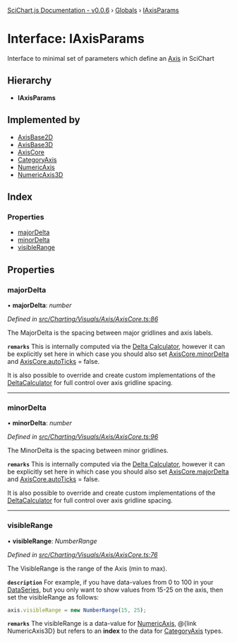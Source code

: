 [SciChart.js Documentation - v0.0.6](../README.md) › [Globals](../globals.md) › [IAxisParams](iaxisparams.md)

# Interface: IAxisParams

Interface to minimal set of parameters which define an [Axis](../classes/axiscore.md) in SciChart

## Hierarchy

* **IAxisParams**

## Implemented by

* [AxisBase2D](../classes/axisbase2d.md)
* [AxisBase3D](../classes/axisbase3d.md)
* [AxisCore](../classes/axiscore.md)
* [CategoryAxis](../classes/categoryaxis.md)
* [NumericAxis](../classes/numericaxis.md)
* [NumericAxis3D](../classes/numericaxis3d.md)

## Index

### Properties

* [majorDelta](iaxisparams.md#majordelta)
* [minorDelta](iaxisparams.md#minordelta)
* [visibleRange](iaxisparams.md#visiblerange)

## Properties

###  majorDelta

• **majorDelta**: *number*

*Defined in [src/Charting/Visuals/Axis/AxisCore.ts:86](https://github.com/ABTSoftware/SciChart.Dev/blob/ff9f38d289/Web/src/SciChart/src/Charting/Visuals/Axis/AxisCore.ts#L86)*

The MajorDelta is the spacing between major gridlines and axis labels.

**`remarks`** 
This is internally computed via the [Delta Calculator](../classes/axiscore.md#deltacalculator), however it can be explicitly set here
in which case you should also set [AxisCore.minorDelta](../classes/axiscore.md#minordelta) and [AxisCore.autoTicks](../classes/axiscore.md#autoticks) = false.

It is also possible to override and create custom implementations of the [DeltaCalculator](../classes/deltacalculator.md) for full control over axis gridline
spacing.

___

###  minorDelta

• **minorDelta**: *number*

*Defined in [src/Charting/Visuals/Axis/AxisCore.ts:96](https://github.com/ABTSoftware/SciChart.Dev/blob/ff9f38d289/Web/src/SciChart/src/Charting/Visuals/Axis/AxisCore.ts#L96)*

The MinorDelta is the spacing between minor gridlines.

**`remarks`** 
This is internally computed via the [Delta Calculator](../classes/axiscore.md#deltacalculator), however it can be explicitly set here
in which case you should also set [AxisCore.majorDelta](../classes/axiscore.md#majordelta) and [AxisCore.autoTicks](../classes/axiscore.md#autoticks) = false.

It is also possible to override and create custom implementations of the [DeltaCalculator](../classes/deltacalculator.md) for full control over axis gridline
spacing.

___

###  visibleRange

• **visibleRange**: *NumberRange*

*Defined in [src/Charting/Visuals/Axis/AxisCore.ts:76](https://github.com/ABTSoftware/SciChart.Dev/blob/ff9f38d289/Web/src/SciChart/src/Charting/Visuals/Axis/AxisCore.ts#L76)*

The VisibleRange is the range of the Axis (min to max).

**`description`** 
For example, if you have data-values from 0 to 100 in your [DataSeries](../classes/xydataseries.md), but you only want to show
values from 15-25 on the axis, then set the visibleRange as follows:
```ts
axis.visibleRange = new NumberRange(15, 25);
```

**`remarks`** 
The visibleRange is a data-value for [NumericAxis](../classes/numericaxis.md), @{link NumericAxis3D} but refers to an **index** to the data
for [CategoryAxis](../classes/categoryaxis.md) types.
